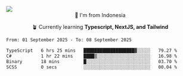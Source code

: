 
<img align = "center" src="https://readme-typing-svg.herokuapp.com?font=Fira+Code&size=25&pause=1000&color=00F713&center=true&vCenter=true&random=false&width=850&height=70&lines=Hi+There+%F0%9F%91%8B%2C+Im+Julian+Caesar;"/>
<br>

<div align = "center">
  📌 I'm from Indonesia
  
  🪴 Currently learning **Typescript, NextJS, and Tailwind**
</div>

<!--START_SECTION:waka-->

```txt
From: 01 September 2025 - To: 08 September 2025

TypeScript   6 hrs 25 mins   ███████████████████▓░░░░░   79.27 %
C#           1 hr 22 mins    ████▒░░░░░░░░░░░░░░░░░░░░   16.98 %
Binary       18 mins         █░░░░░░░░░░░░░░░░░░░░░░░░   03.70 %
SCSS         0 secs          ░░░░░░░░░░░░░░░░░░░░░░░░░   00.04 %
```

<!--END_SECTION:waka-->
